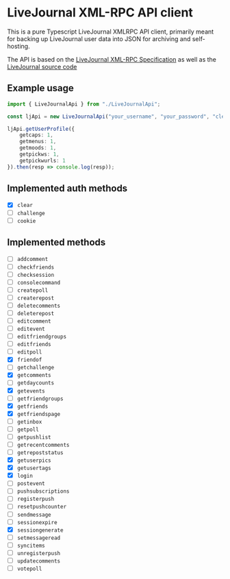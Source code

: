 # LiveJournal XML-RPC API client

This is a pure Typescript LiveJournal XMLRPC API client, primarily meant for backing up LiveJournal user data into JSON for archiving and self-hosting.

The API is based on the [LiveJournal XML-RPC Specification](https://wh.lj.ru/s2/developers/f/LiveJournal_XML-RPC_Specification_(EN).pdf) as well as the [LiveJournal source code](https://github.com/apparentlymart/livejournal/blob/master/cgi-bin/ljprotocol.pl)

## Example usage

```typescript
import { LiveJournalApi } from "./LiveJournalApi";

const ljApi = new LiveJournalApi("your_username", "your_password", "clear");

ljApi.getUserProfile({
    getcaps: 1,
    getmenus: 1,
    getmoods: 1,
    getpickws: 1,
    getpickwurls: 1
}).then(resp => console.log(resp));
```

## Implemented auth methods

- [x] `clear` 
- [ ] `challenge` 
- [ ] `cookie` 

## Implemented methods

- [ ] `addcomment`
- [ ] `checkfriends`
- [ ] `checksession`
- [ ] `consolecommand`
- [ ] `createpoll`
- [ ] `createrepost`
- [ ] `deletecomments`
- [ ] `deleterepost`
- [ ] `editcomment`
- [ ] `editevent`
- [ ] `editfriendgroups`
- [ ] `editfriends`
- [ ] `editpoll`
- [x] `friendof`
- [ ] `getchallenge`
- [x] `getcomments`
- [ ] `getdaycounts`
- [x] `getevents`
- [ ] `getfriendgroups`
- [x] `getfriends`
- [x] `getfriendspage`
- [ ] `getinbox`
- [ ] `getpoll`
- [ ] `getpushlist`
- [ ] `getrecentcomments`
- [ ] `getrepoststatus`
- [x] `getuserpics`
- [x] `getusertags`
- [x] `login`
- [ ] `postevent`
- [ ] `pushsubscriptions`
- [ ] `registerpush`
- [ ] `resetpushcounter`
- [ ] `sendmessage`
- [ ] `sessionexpire`
- [x] `sessiongenerate`
- [ ] `setmessageread`
- [ ] `syncitems`
- [ ] `unregisterpush`
- [ ] `updatecomments`
- [ ] `votepoll`